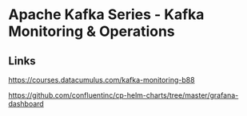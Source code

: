# Apache Kafka Series - Kafka Monitoring & Operations

## Links

https://courses.datacumulus.com/kafka-monitoring-b88

https://github.com/confluentinc/cp-helm-charts/tree/master/grafana-dashboard

